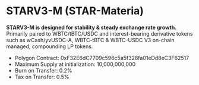 # STARV3-M (STAR-Materia)

**STARV3-M is designed for stability & steady exchange rate growth.** Primarily paired to WBTC/tBTC/USDC and interest-bearing derivative tokens such as wCash/yvUSDC-A, WBTC-tBTC & WBTC-USDC V3 on-chain managed, compounding LP tokens.

* Polygon Contract: 0xF32E6dC7709c596c5a5f328fa01eDd8eC3F62517
* Maximum Supply at initialization: 10,000,000,000
* Burn on Transfer: 0.2%
* Tax on Transfer: 0.5%
